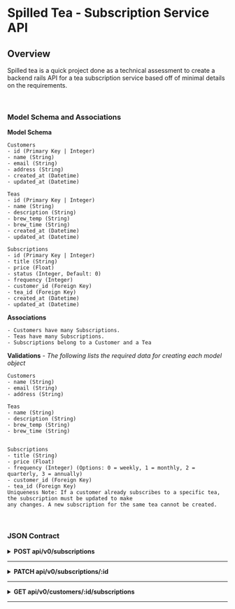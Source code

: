 # Spilled Tea - Subscription Service API

## Overview
Spilled tea is a quick project done as a technical assessment to create a backend rails API for a tea subscription service based off of minimal details on the requirements.


<br/>

### Model Schema and Associations
**Model Schema**
```
Customers
- id (Primary Key | Integer)
- name (String)
- email (String)
- address (String)
- created_at (Datetime)
- updated_at (Datetime)

Teas
- id (Primary Key | Integer)
- name (String)
- description (String)
- brew_temp (String)
- brew_time (String)
- created_at (Datetime)
- updated_at (Datetime)

Subscriptions
- id (Primary Key | Integer)
- title (String)
- price (Float)
- status (Integer, Default: 0)
- frequency (Integer)
- customer_id (Foreign Key)
- tea_id (Foreign Key)
- created_at (Datetime)
- updated_at (Datetime)
```

**Associations**
```
- Customers have many Subscriptions.
- Teas have many Subscriptions.
- Subscriptions belong to a Customer and a Tea
```

**Validations** - _The following lists the required data for creating each model object_
```
Customers
- name (String)
- email (String)
- address (String)

Teas
- name (String)
- description (String)
- brew_temp (String)
- brew_time (String)


Subscriptions
- title (String)
- price (Float)
- frequency (Integer) (Options: 0 = weekly, 1 = monthly, 2 = quarterly, 3 = annually)
- customer_id (Foreign Key)
- tea_id (Foreign Key)
Uniqueness Note: If a customer already subscribes to a specific tea, the subscription must be updated to make
any changes. A new subscription for the same tea cannot be created.
```

<br/>

### JSON Contract
<details>
  <summary> <b>POST api/v0/subscriptions </b></summary><br/>

  Description: Create a new subscription.

  Requirements: Must provide valid data and datatypes as follows:
  - title [String]
  - price [Float]
  - frequency [Integer] (Options: 0 = weekly, 1 = monthly, 2 = quarterly, 3 = annually)
  - customer_id [Integer]
  - tea_id [Integer]
  <br/><br/>

  Request Body:

  ```
  {
    "title": "Monthly Tea is Fundamental",
    "price": 9.99,
    "frequency": 1,
    "customer_id": 1,
    "tea_id": 7
  }
  ```
  <br/>
  <details>
    <summary><i> Successful Response:</i></summary>

    ```
    {
      "data": {
        "id": "1",
        "type": "subscription",
        "attributes": {
          "title": "Monthly Tea is Fundamental",
          "price": 9.99,
          "status": "active",
          "frequency": "monthly",
          "tea_id": 7,
          "customer_id": 1
        }
      }
    }
    ```

    **Status Code:** 201 :created

    The subscription has been successfully created. The response contains the newly created subscription details with the status set to "active" as a default.
  </details>

  <details>
    <summary>Error Response:</summary>

    ```
    {
      "errors":[
        {
          "Validation failed: Title can't be blank"
        }
      ]
    }
    ```

    **Status Code:** 422 :unprocessable_entity

    The subscription has not been successfully created due to invalid IDs, invalid data types, or missing values. The response contains a detailed error message.
  </details>
  <br/><br/><br/>
</details>

---

<details>
  <summary> <b>PATCH api/v0/subscriptions/:id </b></summary><br/>

  Description: Update a subscription status (Cancel a subscription).

  Requirements: 
  * *If updating data of the subscription*
    - title [String]
    - price [Float]
    - frequency [Integer] (Options: 0 = weekly, 1 = monthly, 2 = quarterly, 3 = annually)
    - customer_id [Integer]
    - tea_id [Integer]

  * *If canceling a subscription*
    - status [Integer] (Options: 0 = active, 1 = canceled)

  <br/><br/>
  Cancellation Request Body:

  ```
  {
    "status": 1
  }
  ```

  <br/>
  <details>
    <summary>Successful Response:</summary>

    ```
    {
      "data": {
        "id": "1",
        "type": "subscription",
        "attributes": {
          "title": "Monthly Tea is Fundamental",
          "price": 9.99,
          "status": "canceled",
          "frequency": "monthly",
          "tea_id": 7,
          "customer_id": 1
        }
      }
    }
    ```

    **Status Code:** 200 :ok

    The subscription has been successfully updated with the status "canceled".
  </details>

  <details>
    <summary>Cancelation Error Response:</summary>

    ```
    {
      "errors":[
        {
          "details":"'9' is not a valid status"
        }
      ]
    }
    ```

    **Status Code:** 400 :bad_request 

    The subscription has not been updated as an invalid status enums (integer) was used. Only the values 0 (active) and 1 (canceled) are allowed. The response contains a detailed error message.
  </details>
  <br/><br/><br/>
</details>

---

<details>
  <summary> <b>GET api/v0/customers/:id/subscriptions </b></summary><br/>

  Description: Get a list of all subscriptions for a customer.

  Requirements: 
  * *Must pass a valid customer ID*

  Request Body: No request body is required

  <br/>
  <details>
    <summary>Successful Response:</summary>

    ```
    {
      "data": [
        {
          "id": "1",
          "type": "subscription",
          "attributes": {
              "title": "Sissy that walk.",
              "price": 60.75,
              "status": "active",
              "frequency": "annually",
              "tea_id": 1,
              "customer_id": 1
          }
        },
        {
          "id": "2",
          "type": "subscription",
          "attributes": {
              "title": "Put the bass in your walk.",
              "price": 57.79,
              "status": "active",
              "frequency": "quarterly",
              "tea_id": 2,
              "customer_id": 1
          }
        },
        {
          "id": "3",
          "type": "subscription",
          "attributes": {
              "title": "She done already done had herses.",
              "price": 51.89,
              "status": "canceled",
              "frequency": "weekly",
              "tea_id": 3,
              "customer_id": 1
          }
        }
      ]
    }
    ```

    **Status Code:** 200 :ok

    The list of the customer's subscriptions has successfully been retrieved.
  </details>

  <details>
    <summary>Successful Response (no subscriptions):</summary>

    ```
    {
      "data": []
    }
    ```

    **Status Code:** 200 :ok

    The customer has no subscriptions, so the data is a blank array.
  </details>
  
  <details>
    <summary>Invalid customer ID Error Response:</summary>

    ```
    {
      "errors": [
        {
            "details": "Couldn't find Customer with 'id'=123123123123"
        }
    ]
}
    ```

    **Status Code:** 404 :not_found 

    The customer ID was not found, so no records could be returned. The response contains a detailed error message.
  </details>
</details>

---
